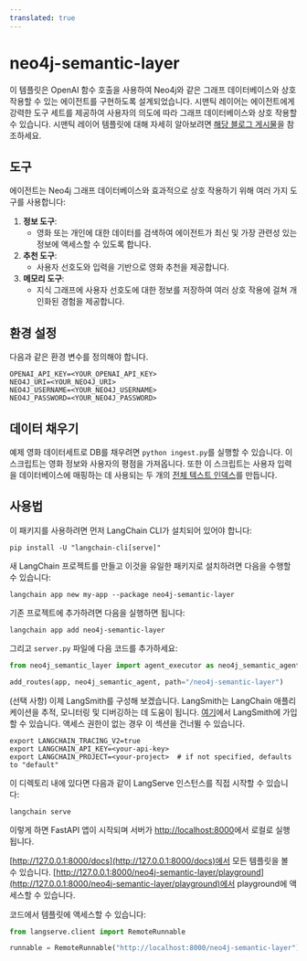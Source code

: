 ```yaml
---
translated: true
---
```


# neo4j-semantic-layer

이 템플릿은 OpenAI 함수 호출을 사용하여 Neo4j와 같은 그래프 데이터베이스와 상호 작용할 수 있는 에이전트를 구현하도록 설계되었습니다.
시맨틱 레이어는 에이전트에게 강력한 도구 세트를 제공하여 사용자의 의도에 따라 그래프 데이터베이스와 상호 작용할 수 있습니다.
시맨틱 레이어 템플릿에 대해 자세히 알아보려면 [해당 블로그 게시물](https://medium.com/towards-data-science/enhancing-interaction-between-language-models-and-graph-databases-via-a-semantic-layer-0a78ad3eba49)을 참조하세요.

## 도구

에이전트는 Neo4j 그래프 데이터베이스와 효과적으로 상호 작용하기 위해 여러 가지 도구를 사용합니다:

1. **정보 도구**:
   - 영화 또는 개인에 대한 데이터를 검색하여 에이전트가 최신 및 가장 관련성 있는 정보에 액세스할 수 있도록 합니다.
2. **추천 도구**:
   - 사용자 선호도와 입력을 기반으로 영화 추천을 제공합니다.
3. **메모리 도구**:
   - 지식 그래프에 사용자 선호도에 대한 정보를 저장하여 여러 상호 작용에 걸쳐 개인화된 경험을 제공합니다.

## 환경 설정

다음과 같은 환경 변수를 정의해야 합니다.

```shell
OPENAI_API_KEY=<YOUR_OPENAI_API_KEY>
NEO4J_URI=<YOUR_NEO4J_URI>
NEO4J_USERNAME=<YOUR_NEO4J_USERNAME>
NEO4J_PASSWORD=<YOUR_NEO4J_PASSWORD>
```

## 데이터 채우기

예제 영화 데이터세트로 DB를 채우려면 `python ingest.py`를 실행할 수 있습니다.
이 스크립트는 영화 정보와 사용자의 평점을 가져옵니다.
또한 이 스크립트는 사용자 입력을 데이터베이스에 매핑하는 데 사용되는 두 개의 [전체 텍스트 인덱스](https://neo4j.com/docs/cypher-manual/current/indexes-for-full-text-search/)를 만듭니다.

## 사용법

이 패키지를 사용하려면 먼저 LangChain CLI가 설치되어 있어야 합니다:

```shell
pip install -U "langchain-cli[serve]"
```

새 LangChain 프로젝트를 만들고 이것을 유일한 패키지로 설치하려면 다음을 수행할 수 있습니다:

```shell
langchain app new my-app --package neo4j-semantic-layer
```

기존 프로젝트에 추가하려면 다음을 실행하면 됩니다:

```shell
langchain app add neo4j-semantic-layer
```

그리고 `server.py` 파일에 다음 코드를 추가하세요:

```python
from neo4j_semantic_layer import agent_executor as neo4j_semantic_agent

add_routes(app, neo4j_semantic_agent, path="/neo4j-semantic-layer")
```

(선택 사항) 이제 LangSmith를 구성해 보겠습니다.
LangSmith는 LangChain 애플리케이션을 추적, 모니터링 및 디버깅하는 데 도움이 됩니다.
[여기](https://smith.langchain.com/)에서 LangSmith에 가입할 수 있습니다.
액세스 권한이 없는 경우 이 섹션을 건너뛸 수 있습니다.

```shell
export LANGCHAIN_TRACING_V2=true
export LANGCHAIN_API_KEY=<your-api-key>
export LANGCHAIN_PROJECT=<your-project>  # if not specified, defaults to "default"
```

이 디렉토리 내에 있다면 다음과 같이 LangServe 인스턴스를 직접 시작할 수 있습니다:

```shell
langchain serve
```

이렇게 하면 FastAPI 앱이 시작되며 서버가 [http://localhost:8000](http://localhost:8000)에서 로컬로 실행됩니다.

[http://127.0.0.1:8000/docs](http://127.0.0.1:8000/docs)에서 모든 템플릿을 볼 수 있습니다.
[http://127.0.0.1:8000/neo4j-semantic-layer/playground](http://127.0.0.1:8000/neo4j-semantic-layer/playground)에서 playground에 액세스할 수 있습니다.

코드에서 템플릿에 액세스할 수 있습니다:

```python
from langserve.client import RemoteRunnable

runnable = RemoteRunnable("http://localhost:8000/neo4j-semantic-layer")
```
